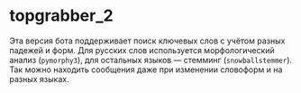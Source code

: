 # topgrabber_2

Эта версия бота поддерживает поиск ключевых слов с учётом разных
падежей и форм. Для русских слов используется морфологический анализ
(`pymorphy3`), для остальных языков — стемминг (`snowballstemmer`).
Так можно находить сообщения даже при изменении словоформ и на разных
языках.
